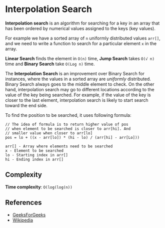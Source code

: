 Interpolation Search
====================

**Interpolation search** is an algorithm for searching for a key in an array that has been ordered by numerical values assigned to the keys (key values).

For example we have a sorted array of `n` uniformly distributed values `arr[]`, and we need to write a function to search for a particular element `x` in the array.

**Linear Search** finds the element in `O(n)` time, **Jump Search** takes `O(√ n)` time and **Binary Search** take `O(Log n)` time.

The **Interpolation Search** is an improvement over Binary Search for instances, where the values in a sorted array are *uniformly* distributed. Binary Search always goes to the middle element to check. On the other hand, interpolation search may go to different locations according to the value of the key being searched. For example, if the value of the key is closer to the last element, interpolation search is likely to start search toward the end side.

To find the position to be searched, it uses following formula:

    // The idea of formula is to return higher value of pos
    // when element to be searched is closer to arr[hi]. And
    // smaller value when closer to arr[lo]
    pos = lo + ((x - arr[lo]) * (hi - lo) / (arr[hi] - arr[Lo]))

    arr[] - Array where elements need to be searched
    x - Element to be searched
    lo - Starting index in arr[]
    hi - Ending index in arr[]

Complexity
----------

**Time complexity**: `O(log(log(n))`

References
----------

-   [GeeksForGeeks](https://www.geeksforgeeks.org/interpolation-search/)
-   [Wikipedia](https://en.wikipedia.org/wiki/Interpolation_search)
